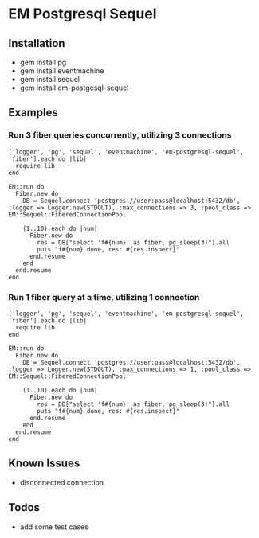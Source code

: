 # EM Postgresql Sequel

## Installation

* gem install pg
* gem install eventmachine
* gem install sequel
* gem install em-postgesql-sequel

## Examples

### Run 3 fiber queries concurrently, utilizing 3 connections

    ['logger', 'pg', 'sequel', 'eventmachine', 'em-postgresql-sequel', 'fiber'].each do |lib| 
      require lib
    end

    EM::run do
      Fiber.new do
        DB = Sequel.connect 'postgres://user:pass@localhost:5432/db', :logger => Logger.new(STDOUT), :max_connections => 3, :pool_class => EM::Sequel::FiberedConnectionPool

        (1..10).each do |num|
          Fiber.new do
            res = DB["select 'f#{num}' as fiber, pg_sleep(3)"].all
            puts "f#{num} done, res: #{res.inspect}"
          end.resume
        end
      end.resume
    end

### Run 1 fiber query at a time, utilizing 1 connection

    ['logger', 'pg', 'sequel', 'eventmachine', 'em-postgresql-sequel', 'fiber'].each do |lib| 
      require lib
    end

    EM::run do
      Fiber.new do
        DB = Sequel.connect 'postgres://user:pass@localhost:5432/db', :logger => Logger.new(STDOUT), :max_connections => 1, :pool_class => EM::Sequel::FiberedConnectionPool

        (1..10).each do |num|
          Fiber.new do
            res = DB["select 'f#{num}' as fiber, pg_sleep(3)"].all
            puts "f#{num} done, res: #{res.inspect}"
          end.resume
        end
      end.resume
    end

## Known Issues

* disconnected connection

## Todos

* add some test cases